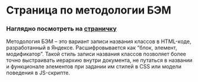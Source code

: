# Страница по методологии БЭМ

### Наглядно посмотреть на [страничку](https://knowledgeboot.github.io/BEM_Methodology)

Методология БЭМ – это вариант записи названия классов в HTML-коде, разработанный в Яндексе. Расшифровывается как “блок, элемент, модификатор”. Такой стиль записи названия классов позволяет более точно выстраивать иерархию внутри документа, не путаться в названии и функционале элементов при задании им стилей в CSS или модели поведения в JS-скрипте.

